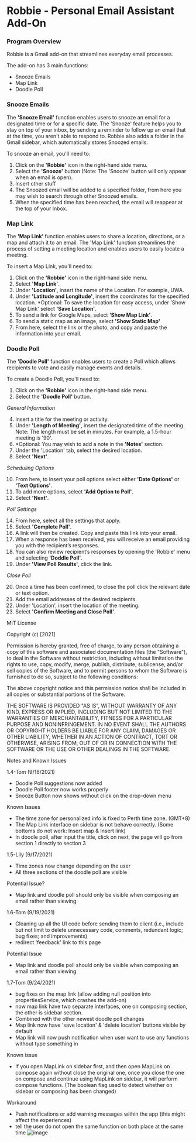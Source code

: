 # Robbie - Personal Email Assistant Add-On

<h3>Program Overview</h3>

Robbie is a Gmail add-on that streamlines everyday email processes. 

The add-on has 3 main functions:

- Snooze Emails 
- Map Link
- Doodle Poll


<h3>Snooze Emails</h3>

The <b>'Snooze Email'</b> function enables users to snooze an email for a designated time or for a specific date. The 'Snooze' feature helps you to stay on top of your inbox, by sending a reminder to follow up an email that at the time, you aren't able to respond to. Robbie also adds a folder in the Gmail sidebar, which automatically stores Snoozed emails. 
  
  To snooze an email, you'll need to:
  
   1. Click on the <b>'Robbie'</b> icon in the right-hand side menu.
   2. Select the <b>'Snooze'</b> button (Note: The 'Snooze' button will only appear when an email is open). 
   3. Insert other stuff
   4. The Snoozed email will be added to a specified folder, from here you may wish to search through other Snoozed emails.
   5. When the specified time has been reached, the email will reappear at the top of your Inbox. 
  

<h3>Map Link</h3>

The <b>'Map Link' </b>function enables users to share a location, directions, or a map and attach it to an email. The 'Map Link' function streamlines the process of setting a meeting location and enables users to easily locate a meeting. 
  
  To insert a Map Link, you'll need to:
  
   1. Click on the <b>'Robbie'</b> icon in the right-hand side menu.
   2. Select <b>'Map Link'</b>.
   4. Under <b>'Location'</b>, insert the name of the Location. For example, UWA. 
   5. Under <b>'Latitude and Longitude'</b>, insert the coordinates for the specified location. 
      *Optional: To save the location for easy access, under 'Show Map Link' select <b>'Save Location'</b>.
   6. To send a link for Google Maps, select <b>'Show Map Link'</b>.
   7. To send a static map as an image, select <b>'Show Static Map'</b>
   8. From here, select the link or the photo, and copy and paste the information into your email. 
  
  
<h3>Doodle Poll</h3>

The <b>'Doodle Poll'</b> function enables users to create a Poll which allows recipients to vote and easily manage events and details. 

  To create a Doodle Poll, you'll need to:
  
   1. Click on the <b>'Robbie'</b> icon in the right-hand side menu.
   2. Select the <b>'Doodle Poll'</b> button.
   
  *General Information*
  
   4. Insert a title for the meeting or activity.
   5. Under <b>'Length of Meeting'</b>, insert the designated time of the meeting. Note: The length must be set in minutes. For example, a 1.5-hour meeting is           '90'. 
   6. *Optional: You may wish to add a note in the <b>'Notes'</b> section.
   7. Under the 'Location' tab, select the desired location.
   8. Select <b>'Next'</b>.

*Scheduling Options*

   10. From here, to insert your poll options select either <b>'Date Options'</b> or <b>'Text Options'</b>. 
   11. To add more options, select <b>'Add Option to Poll'</b>. 
   12. Select <b>'Next'</b>.

*Poll Settings*

   14. From here, select all the settings that apply.
   15. Select <b>'Complete Poll'</b>. 
   16. A link will then be created. Copy and paste this link into your email.
   17. When a response has been received, you will receive an email providing you with the recipient’s responses.  
   18. You can also review recipient’s responses by opening the 'Robbie' menu and selecting <b>'Doddle Poll'</b>. 
   19. Under <b>'View Poll Results'</b>, click the link. 

 *Close Poll*
 
   20. Once a time has been confirmed, to close the poll click the relevant date or text option. 
   21. Add the email addresses of the desired recipients. 
   22. Under 'Location', insert the location of the meeting. 
   23. Select <b>'Confirm Meeting and Close Poll'</b>. 




MIT License

Copyright (c) [2021]

Permission is hereby granted, free of charge, to any person obtaining a copy
of this software and associated documentation files (the "Software"), to deal
in the Software without restriction, including without limitation the rights
to use, copy, modify, merge, publish, distribute, sublicense, and/or sell
copies of the Software, and to permit persons to whom the Software is
furnished to do so, subject to the following conditions:

The above copyright notice and this permission notice shall be included in all
copies or substantial portions of the Software.

THE SOFTWARE IS PROVIDED "AS IS", WITHOUT WARRANTY OF ANY KIND, EXPRESS OR
IMPLIED, INCLUDING BUT NOT LIMITED TO THE WARRANTIES OF MERCHANTABILITY,
FITNESS FOR A PARTICULAR PURPOSE AND NONINFRINGEMENT. IN NO EVENT SHALL THE
AUTHORS OR COPYRIGHT HOLDERS BE LIABLE FOR ANY CLAIM, DAMAGES OR OTHER
LIABILITY, WHETHER IN AN ACTION OF CONTRACT, TORT OR OTHERWISE, ARISING FROM,
OUT OF OR IN CONNECTION WITH THE SOFTWARE OR THE USE OR OTHER DEALINGS IN THE
SOFTWARE.



Notes and Known Issues

1.4-Tom (9/16/2021)
- Doodle Poll suggestions now added
- Doodle Poll footer now works properly
- Snooze Button now shows without click on the drop-down menu

Known Issues

- The time zone for personalized info is fixed to Perth time zone. (GMT+8)
- The Map Link interface on sidebar is not behave correctly. (Some bottoms do not work: Insert map & Insert link)
- In doodle poll, after input the title, click on next, the page will go from section 1 directly to section 3


1.5-Lily (9/17/2021)
- Time zones now change depending on the user
- All three sections of the doodle poll are visible 

Potential Issue?
- Map link and doodle poll should only be visible when composing an email rather than viewing

1.6-Tom (9/19/2021)
- Cleaning up all the UI code before sending them to client (i.e., include but not limit to delete unnecessary code, comments, redundant logic; bug fixes; and improvements)
- redirect 'feedback' link to this page

Potential Issue
- Map link and doodle poll should only be visible when composing an email rather than viewing

1.7-Tom (9/24/2021)
- bug fixes on the map link (allow adding null position into propertiesService, which crashes the add-on)
- now map link have two separate interfaces, one on composing section, the other is sidebar section.
- Combined with the other newest doodle poll changes
- Map link now have 'save location' & 'delete location' buttons visible by default
- Map link will now push notification when user want to use any functions without type something in

Known issue

- If you open MapLink on sidebar first, and then open MapLink on compose again without close the original one, once you close the one on compose and continue using MapLink on sidebar, it will perform compose functions. (The boolean flag used to detect whether on sidebar or composing has been changed)

Workaround

- Push notifications or add warning messages within the app (this might affect the experiences)
- tell the user do not open the same function on both place at the same time
![image](https://user-images.githubusercontent.com/54531464/136403583-c63db009-ae0e-43ef-9929-864fc334ec04.png)
